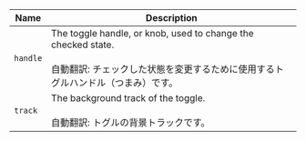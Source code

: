 | Name     | Description                                                                                                                                               |
| -------- | --------------------------------------------------------------------------------------------------------------------------------------------------------- |
| `handle` | The toggle handle, or knob, used to change the checked state.<br /><br />自動翻訳: チェックした状態を変更するために使用するトグルハンドル（つまみ）です。 |
| `track`  | The background track of the toggle.<br /><br />自動翻訳: トグルの背景トラックです。                                                                       |
